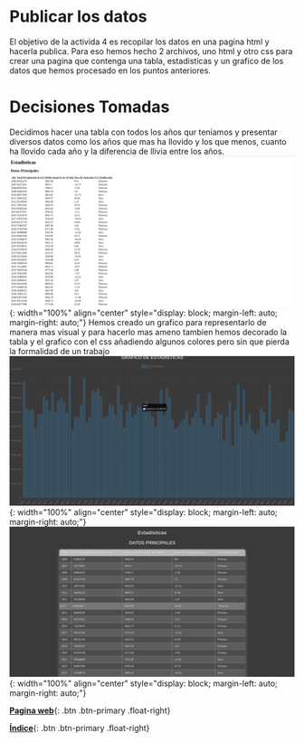 # Publicar los datos
El objetivo de la activida 4 es recopilar los datos en una pagina html y hacerla publica. Para eso hemos hecho 2 archivos, uno html y otro css para crear una pagina que contenga una tabla, estadisticas y un grafico de los datos que hemos procesado en los puntos anteriores.

# Decisiones Tomadas
Decidimos hacer una tabla con todos los años qur teniamos y presentar diversos datos como los años que mas ha llovido y los que menos, cuanto ha llovido cada año y la diferencia de llivia entre los años.
![Imagen](./E04/media/Codigosincss.png){: width="100%" align="center" style="display: block; margin-left: auto; margin-right: auto;"}
Hemos creado un grafico para representarlo de manera mas visual y para hacerlo mas ameno tambien hemos decorado la tabla y el grafico con el css añadiendo algunos colores pero sin que pierda la formalidad de un trabajo 
 ![Imagen](./E04/media/Graficahtml.png){: width="100%" align="center" style="display: block; margin-left: auto; margin-right: auto;"}
![Imagen](./E04/media/Copiaconcss.png){: width="100%" align="center" style="display: block; margin-left: auto; margin-right: auto;"}









[**Pagina web**](/index.html){: .btn .btn-primary .float-right}

[**Índice**](../README.md){: .btn .btn-primary .float-right}
